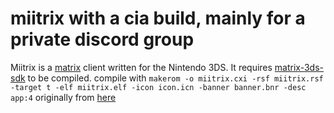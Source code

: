 # miitrix with a cia build, mainly for a private discord group
Miitrix is a [matrix](https://matrix.org) client written for the Nintendo 3DS. It requires [matrix-3ds-sdk](https://github.com/Sorunome/matrix-3ds-sdk/) to be compiled.
compile with ```makerom -o miitrix.cxi -rsf miitrix.rsf -target t -elf miitrix.elf -icon icon.icn -banner banner.bnr -desc app:4```
originally from [here](https://github.com/Sorunome/miitrix)
